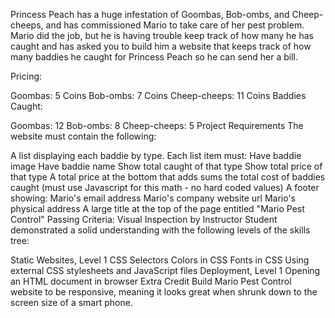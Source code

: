 Princess Peach has a huge infestation of Goombas, Bob-ombs, and Cheep-cheeps, and has commissioned Mario to take care of her pest problem. Mario did the job, but he is having trouble keep track of how many he has caught and has asked you to build him a website that keeps track of how many baddies he caught for Princess Peach so he can send her a bill.

Pricing:

Goombas: 5 Coins
Bob-ombs: 7 Coins
Cheep-cheeps: 11 Coins
Baddies Caught:

Goombas: 12
Bob-ombs: 8
Cheep-cheeps: 5
Project Requirements
The website must contain the following:

A list displaying each baddie by type. Each list item must:
Have baddie image
Have baddie name
Show total caught of that type
Show total price of that type
A total price at the bottom that adds sums the total cost of baddies caught
(must use Javascript for this math - no hard coded values)
A footer showing:
Mario's email address
Mario's company website url
Mario's physical address
A large title at the top of the page entitled "Mario Pest Control"
Passing Criteria: Visual Inspection by Instructor
Student demonstrated a solid understanding with the following levels of the skills tree:

Static Websites, Level 1
CSS Selectors
Colors in CSS
Fonts in CSS
Using external CSS stylesheets and JavaScript files
Deployment, Level 1
Opening an HTML document in browser
Extra Credit
Build Mario Pest Control website to be responsive, meaning it looks great when shrunk down to the screen size of a smart phone.